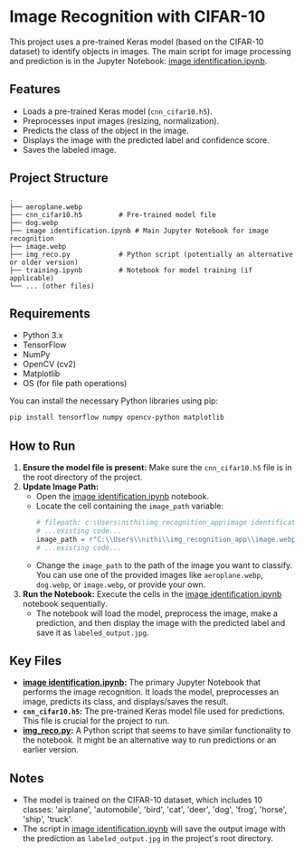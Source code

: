 # Image Recognition with CIFAR-10

This project uses a pre-trained Keras model (based on the CIFAR-10 dataset) to identify objects in images. The main script for image processing and prediction is in the Jupyter Notebook: [image identification.ipynb](image%20identification.ipynb).

## Features

*   Loads a pre-trained Keras model (`cnn_cifar10.h5`).
*   Preprocesses input images (resizing, normalization).
*   Predicts the class of the object in the image.
*   Displays the image with the predicted label and confidence score.
*   Saves the labeled image.

## Project Structure

```
.
├── aeroplane.webp
├── cnn_cifar10.h5         # Pre-trained model file
├── dog.webp
├── image identification.ipynb # Main Jupyter Notebook for image recognition
├── image.webp
├── img_reco.py            # Python script (potentially an alternative or older version)
├── training.ipynb         # Notebook for model training (if applicable)
└── ... (other files)
```

## Requirements

*   Python 3.x
*   TensorFlow
*   NumPy
*   OpenCV (cv2)
*   Matplotlib
*   OS (for file path operations)

You can install the necessary Python libraries using pip:

```bash
pip install tensorflow numpy opencv-python matplotlib
```

## How to Run

1.  **Ensure the model file is present:** Make sure the `cnn_cifar10.h5` file is in the root directory of the project.
2.  **Update Image Path:**
    *   Open the [image identification.ipynb](image%20identification.ipynb) notebook.
    *   Locate the cell containing the `image_path` variable:
        ```python
        # filepath: c:\Users\nithi\img_recognition_app\image identification.ipynb
        # ...existing code...
        image_path = r"C:\\Users\\nithi\\img_recognition_app\\image.webp"
        # ...existing code...
        ```
    *   Change the `image_path` to the path of the image you want to classify. You can use one of the provided images like `aeroplane.webp`, `dog.webp`, or `image.webp`, or provide your own.
3.  **Run the Notebook:** Execute the cells in the [image identification.ipynb](image%20identification.ipynb) notebook sequentially.
    *   The notebook will load the model, preprocess the image, make a prediction, and then display the image with the predicted label and save it as `labeled_output.jpg`.

## Key Files

*   **[image identification.ipynb](image%20identification.ipynb):** The primary Jupyter Notebook that performs the image recognition. It loads the model, preprocesses an image, predicts its class, and displays/saves the result.
*   **`cnn_cifar10.h5`:** The pre-trained Keras model file used for predictions. This file is crucial for the project to run.
*   **[img_reco.py](img_reco.py):** A Python script that seems to have similar functionality to the notebook. It might be an alternative way to run predictions or an earlier version.

## Notes

*   The model is trained on the CIFAR-10 dataset, which includes 10 classes: 'airplane', 'automobile', 'bird', 'cat', 'deer', 'dog', 'frog', 'horse', 'ship', 'truck'.
*   The script in [image identification.ipynb](image%20identification.ipynb) will save the output image with the prediction as `labeled_output.jpg` in the project's root directory.

